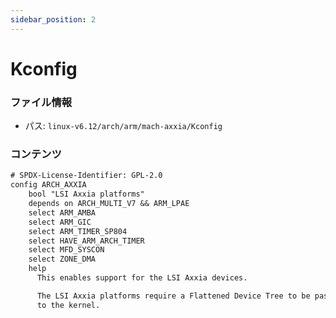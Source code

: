 ```yaml
---
sidebar_position: 2
---
```

# Kconfig

### ファイル情報

- パス: `linux-v6.12/arch/arm/mach-axxia/Kconfig`

### コンテンツ

```txt
# SPDX-License-Identifier: GPL-2.0
config ARCH_AXXIA
	bool "LSI Axxia platforms"
	depends on ARCH_MULTI_V7 && ARM_LPAE
	select ARM_AMBA
	select ARM_GIC
	select ARM_TIMER_SP804
	select HAVE_ARM_ARCH_TIMER
	select MFD_SYSCON
	select ZONE_DMA
	help
	  This enables support for the LSI Axxia devices.

	  The LSI Axxia platforms require a Flattened Device Tree to be passed
	  to the kernel.

```
